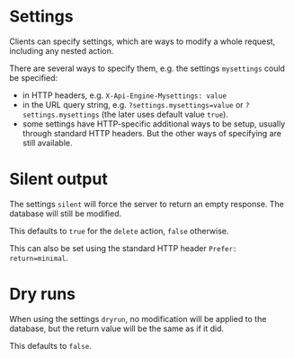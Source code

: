 # Settings

Clients can specify settings, which are ways to modify a whole request,
including any nested action.

There are several ways to specify them, e.g. the settings `mysettings` could
be specified:
  - in HTTP headers, e.g. `X-Api-Engine-Mysettings: value`
  - in the URL query string, e.g. `?settings.mysettings=value` or
    `?settings.mysettings` (the later uses default value `true`).
  - some settings have HTTP-specific additional ways to be setup,
    usually through standard HTTP headers.
    But the other ways of specifying are still available.

# Silent output

The settings `silent` will force the server to return an empty response.
The database will still be modified.

This defaults to `true` for the `delete` action, `false` otherwise.

This can also be set using the standard HTTP header `Prefer: return=minimal`.

# Dry runs

When using the settings `dryrun`, no modification will be applied to the
database, but the return value will be the same as if it did.

This defaults to `false`.

